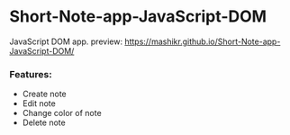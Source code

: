 # Short-Note-app-JavaScript-DOM
JavaScript DOM app. preview: https://mashikr.github.io/Short-Note-app-JavaScript-DOM/ 

<h3>Features:</h3>
<ul>
<li>Create note</li>
<li>Edit note</li>
<li>Change color of note</li>
<li>Delete note</li>
</ul>
